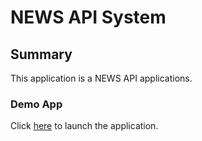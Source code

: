 # NEWS API System

## Summary

This application is a NEWS API applications.

### Demo App

Click [here](frontend/index.html) to launch the application.
